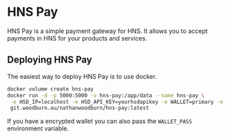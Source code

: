 # HNS Pay

HNS Pay is a simple payment gateway for HNS. It allows you to accept payments in HNS for your products and services.

## Deploying HNS Pay

The easiest way to deploy HNS Pay is to use docker.  

```bash
docker volume create hns-pay
docker run -d -p 5000:5000 -v hns-pay:/app/data --name hns-pay \
 -e HSD_IP=localhost -e HSD_API_KEY=yourhsdapikey -e WALLET=primary -e GLOBAL_WEBHOOK=webhook_for_all_users \ 
 git.woodburn.au/nathanwoodburn/hns-pay:latest
```

If you have a encrypted wallet you can also pass the `WALLET_PASS` environment variable.